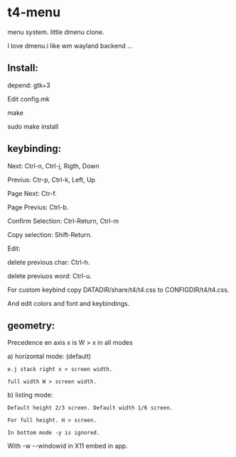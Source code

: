 # t4-menu
menu system. little dmenu clone.

I love dmenu.i like wm wayland backend ...


## Install:
depend: gtk+3

Edit config.mk

make

sudo make install

## keybinding:
  Next: Ctrl-n, Ctrl-j, Rigth, Down

  Previus: Ctr-p, Ctrl-k, Left, Up

  Page Next: Ctr-f.

  Page Previus: Ctrl-b.

  Confirm Selection: Ctrl-Return, Ctrl-m

  Copy selection: Shift-Return.

  Edit:

  delete previous char: Ctrl-h.

  delete previuos word: Ctrl-u.

  For custom keybind copy DATADIR/share/t4/t4.css to CONFIGDIR/t4/t4.css.

  And edit colors and font and keybindings.

## geometry:
  Precedence en axis x is W > x in all modes

  a) horizontal mode: (default)

    e.j stack right x > screen width.

    full width W > screen width.

  b) listing mode:

    Default height 2/3 screen. Default width 1/6 screen.

    For full height. H > screen.

    In bottom mode -y is ignored.

  With -w --windowid in X11 embed in app.

